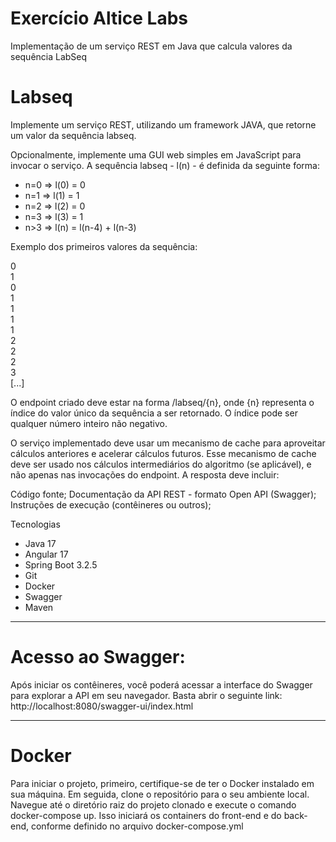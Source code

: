 # Exercício Altice Labs
Implementação de um serviço REST em Java que calcula valores da sequência LabSeq

# Labseq
Implemente um serviço REST, utilizando um framework JAVA, que retorne um valor da sequência labseq.

Opcionalmente, implemente uma GUI web simples em JavaScript para invocar o serviço. A sequência labseq - l(n) - é definida da seguinte forma:

- n=0 => l(0) = 0
- n=1 => l(1) = 1
- n=2 => l(2) = 0
- n=3 => l(3) = 1
- n>3 => l(n) = l(n-4) + l(n-3)

Exemplo dos primeiros valores da sequência:

0 <br>
1 <br>
0 <br>
1 <br>
1 <br>
1 <br> 
1 <br>
2 <br>
2 <br>
2 <br>
3 <br>
[...] <br>

O endpoint criado deve estar na forma /labseq/{n}, onde {n} representa o índice do valor único da sequência a ser retornado. O índice pode ser qualquer número inteiro não negativo.

O serviço implementado deve usar um mecanismo de cache para aproveitar cálculos anteriores e acelerar cálculos futuros. Esse mecanismo de cache deve ser usado nos cálculos intermediários do algoritmo (se aplicável), e não apenas nas invocações do endpoint. A resposta deve incluir:

Código fonte;
Documentação da API REST - formato Open API (Swagger);
Instruções de execução (contêineres ou outros);


Tecnologias
- Java 17
- Angular 17
- Spring Boot 3.2.5
- Git
- Docker
- Swagger
- Maven

<hr>

# Acesso ao Swagger:

Após iniciar os contêineres, você poderá acessar a interface do Swagger para explorar a API em seu navegador. Basta abrir o seguinte link: http://localhost:8080/swagger-ui/index.html

<hr>

# Docker

Para iniciar o projeto, primeiro, certifique-se de ter o Docker instalado em sua máquina. Em seguida, clone o repositório para o seu ambiente local. Navegue até o diretório raiz do projeto clonado e execute o comando docker-compose up. Isso iniciará os containers do front-end e do back-end, conforme definido no arquivo docker-compose.yml
